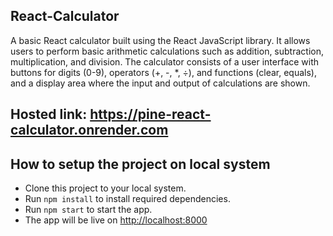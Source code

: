 ## React-Calculator

A basic React calculator built using the React JavaScript library. It allows users to perform basic arithmetic calculations such as addition, subtraction, multiplication, and division. The calculator consists of a user interface with buttons for digits (0-9), operators (+, -, *, ÷), and functions (clear, equals), and a display area where the input and output of calculations are shown.

## Hosted link: https://pine-react-calculator.onrender.com

## How to setup the project on local system
- Clone this project to your local system.
- Run `npm install` to install required dependencies.
- Run `npm start` to start the app.
- The app will be live on [http://localhost:8000](http://localhost:8000)
